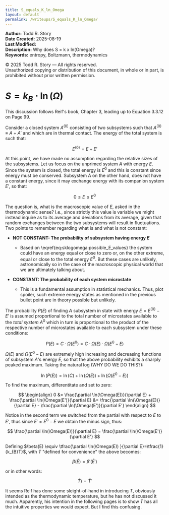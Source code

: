 ```yaml
---
title: S_equals_K_ln_Omega
layout: default
permalink: /writeups/S_equals_K_ln_Omega/
---
```


**Author:** Todd R. Story  
**Date Created:** 2025-08-19  
**Last Modified:**   
**Description:** Why does S = k x ln(Omega)?    
**Keywords:** entropy, Boltzmann, thermodynamics

© 2025 Todd R. Story — All rights reserved.  
Unauthorized copying or distribution of this document, in whole or in part, is prohibited without prior written permission.

# $S=k_{B}\cdot \ln(\Omega)$

This discussion follows Reif's book, Chapter 3, leading up to Equation 3.3.12 on Page 99.  

Consider a closed system $A^{(0)}$ consisting of two subsystems such that $A^{(0)} \equiv A+A'$ and which are in thermal contact.  The energy of the total system is such that:

$$
E^{(0)} = E+E'
$$

At this point, we have made no assumption regarding the relative sizes of the subsystems.  Let us focus on the unprimed system $A$ with energy $E$.  Since the system is closed, the total energy is $E^{0}$ and this is constant since energy must be conserved.  Subsystem A on the other hand, does not have a constant energy, since it may exchange energy with its companion system $E'$, so that:

$$
0 \leq E \leq E^{0}
\label{eq:sklogomega:possible_E_values}
$$

The question is, what is the macroscopic value of $E$, asked in the thermodynamic sense?  I.e., since strictly this value is variable we might instead inquire as to its average and deviations from its average, given that random exchanges between the two subsystems will result in fluctuations.  Two points to remember regarding what is and what is not constant:

* **NOT CONSTANT: The probability of subsystem having energy $E$**
  - Based on \eqref{eq:sklogomega:possible_E_values} the system could have an energy equal or close to zero or, on the other extreme, equal or close to the total energy $E^{0}$.  But these cases are unlikely, astronomically so in the case of the macroscopic physical world that we are ultimately talking about.  

* **CONSTANT: The probability of each system microstate**
  - This is a fundamental assumption in statistical mechanics. Thus, plot spoiler, such extreme energy states as mentioned in the previous bullet point are in theory possible but unlikely.  

The probability $P(E)$ of finding $A$ subsystem in state with energy $E=E^{(0)}-E'$ is assumed proportional to the total number of microstates available to the *total system* $A^{0}$ which in turn is proportional to the product of the respective number of microstates available to each subsystem under these conditions:

$$
P(E) = C\cdot \Omega(E^{0}) = C\cdot \Omega(E) \cdot \Omega(E^{0}-E)
$$  

$\Omega(E)$ and $\Omega(E^{0}-E)$ are extremely high increasing and decreasing functions of subsystem $A$'s energy $E$, so that the above probability exhibits a sharply peaked maximum.  Taking the natural log (WHY DO WE DO THIS?):

$$
\ln(P(E)) = \ln(C) + \ln(\Omega(E)) + \ln(\Omega(E^{0}-E))
$$  

To find the maximum, differentitate and set to zero:

$$
\begin{align}
0 &= \frac{\partial \ln(\Omega(E))}{\partial E} + \frac{\partial \ln(\Omega(E')}{\partial E} &=  \frac{\partial \ln(\Omega(E))}{\partial E} - \frac{\partial \ln(\Omega(E')}{\partial E'}
\end{align}
$$

Notice in the second term we switched from the partial with respect to $E$ to $E'$, thus since $E'=E^{0}-E$ we obtain the minus sign, thus:

$$
\frac{\partial \ln(\Omega(E))}{\partial E} = \frac{\partial \ln(\Omega(E')}{\partial E'}
$$

Defining $\beta(E) \equiv \tfrac{\partial \ln(\Omega(E)) }{\partial E}=\tfrac{1}{k_{B}T}$, with $T$ "defined for convenience" the above becomes:

$$
\beta(\tilde{E})=\beta'(\tilde{E}')
$$

or in other words:

$$
\tilde{T})=\tilde{T}'
$$

It seems Reif has done some sleight-of-hand in introducing $T$, obviously intended as the thermodynamic temperature, but he has not discussed it much.  Apparently, his intention in the following pages is to show $T$ has all the intuitive properties we would expect.  But I find this confusing.  
